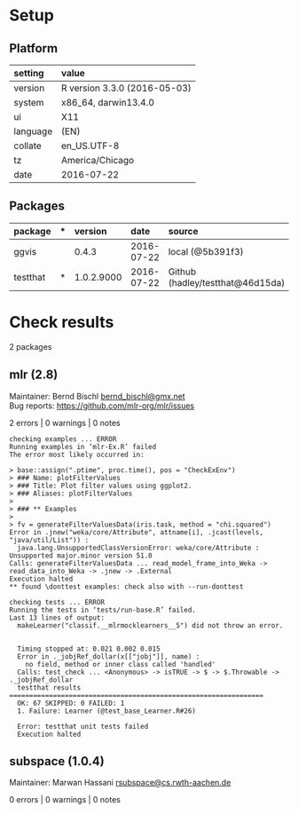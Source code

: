 # Setup

## Platform

|setting  |value                        |
|:--------|:----------------------------|
|version  |R version 3.3.0 (2016-05-03) |
|system   |x86_64, darwin13.4.0         |
|ui       |X11                          |
|language |(EN)                         |
|collate  |en_US.UTF-8                  |
|tz       |America/Chicago              |
|date     |2016-07-22                   |

## Packages

|package  |*  |version    |date       |source                           |
|:--------|:--|:----------|:----------|:--------------------------------|
|ggvis    |   |0.4.3      |2016-07-22 |local (@5b391f3)                 |
|testthat |*  |1.0.2.9000 |2016-07-22 |Github (hadley/testthat@46d15da) |

# Check results
2 packages

## mlr (2.8)
Maintainer: Bernd Bischl <bernd_bischl@gmx.net>  
Bug reports: https://github.com/mlr-org/mlr/issues

2 errors | 0 warnings | 0 notes

```
checking examples ... ERROR
Running examples in ‘mlr-Ex.R’ failed
The error most likely occurred in:

> base::assign(".ptime", proc.time(), pos = "CheckExEnv")
> ### Name: plotFilterValues
> ### Title: Plot filter values using ggplot2.
> ### Aliases: plotFilterValues
> 
> ### ** Examples
> 
> fv = generateFilterValuesData(iris.task, method = "chi.squared")
Error in .jnew("weka/core/Attribute", attname[i], .jcast(levels, "java/util/List")) : 
  java.lang.UnsupportedClassVersionError: weka/core/Attribute : Unsupported major.minor version 51.0
Calls: generateFilterValuesData ... read_model_frame_into_Weka -> read_data_into_Weka -> .jnew -> .External
Execution halted
** found \donttest examples: check also with --run-donttest

checking tests ... ERROR
Running the tests in ‘tests/run-base.R’ failed.
Last 13 lines of output:
  makeLearner("classif.__mlrmocklearners__5") did not throw an error.
  
  
  Timing stopped at: 0.021 0.002 0.015 
  Error in ._jobjRef_dollar(x[["jobj"]], name) : 
    no field, method or inner class called 'handled' 
  Calls: test_check ... <Anonymous> -> isTRUE -> $ -> $.Throwable -> ._jobjRef_dollar
  testthat results ================================================================
  OK: 67 SKIPPED: 0 FAILED: 1
  1. Failure: Learner (@test_base_Learner.R#26) 
  
  Error: testthat unit tests failed
  Execution halted
```

## subspace (1.0.4)
Maintainer: Marwan Hassani <rsubspace@cs.rwth-aachen.de>

0 errors | 0 warnings | 0 notes

